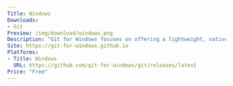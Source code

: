 ```yaml
---
Title: Windows
Downloads:
- Git
Preview: /img/download/windows.png
Description: "Git for Windows focuses on offering a lightweight, native set of tools that bring the full feature set of the Git SCM to Windows while providing appropriate user interfaces for experienced Git users and novices alike."
Site: https://git-for-windows.github.io
Platforms:
- Title: Windows
  URL: https://github.com/git-for-windows/git/releases/latest
Price: "Free"
---
```

